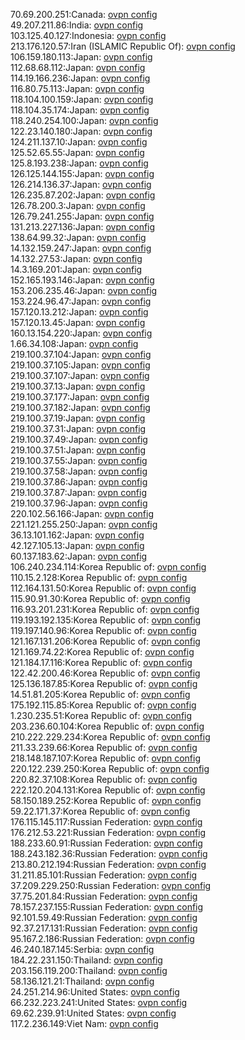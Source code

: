 70.69.200.251:Canada: [ovpn config](vpn/70_69_200_251.ovpn)  
49.207.211.86:India: [ovpn config](vpn/49_207_211_86.ovpn)  
103.125.40.127:Indonesia: [ovpn config](vpn/103_125_40_127.ovpn)  
213.176.120.57:Iran (ISLAMIC Republic Of): [ovpn config](vpn/213_176_120_57.ovpn)  
106.159.180.113:Japan: [ovpn config](vpn/106_159_180_113.ovpn)  
112.68.68.112:Japan: [ovpn config](vpn/112_68_68_112.ovpn)  
114.19.166.236:Japan: [ovpn config](vpn/114_19_166_236.ovpn)  
116.80.75.113:Japan: [ovpn config](vpn/116_80_75_113.ovpn)  
118.104.100.159:Japan: [ovpn config](vpn/118_104_100_159.ovpn)  
118.104.35.174:Japan: [ovpn config](vpn/118_104_35_174.ovpn)  
118.240.254.100:Japan: [ovpn config](vpn/118_240_254_100.ovpn)  
122.23.140.180:Japan: [ovpn config](vpn/122_23_140_180.ovpn)  
124.211.137.10:Japan: [ovpn config](vpn/124_211_137_10.ovpn)  
125.52.65.55:Japan: [ovpn config](vpn/125_52_65_55.ovpn)  
125.8.193.238:Japan: [ovpn config](vpn/125_8_193_238.ovpn)  
126.125.144.155:Japan: [ovpn config](vpn/126_125_144_155.ovpn)  
126.214.136.37:Japan: [ovpn config](vpn/126_214_136_37.ovpn)  
126.235.87.202:Japan: [ovpn config](vpn/126_235_87_202.ovpn)  
126.78.200.3:Japan: [ovpn config](vpn/126_78_200_3.ovpn)  
126.79.241.255:Japan: [ovpn config](vpn/126_79_241_255.ovpn)  
131.213.227.136:Japan: [ovpn config](vpn/131_213_227_136.ovpn)  
138.64.99.32:Japan: [ovpn config](vpn/138_64_99_32.ovpn)  
14.132.159.247:Japan: [ovpn config](vpn/14_132_159_247.ovpn)  
14.132.27.53:Japan: [ovpn config](vpn/14_132_27_53.ovpn)  
14.3.169.201:Japan: [ovpn config](vpn/14_3_169_201.ovpn)  
152.165.193.146:Japan: [ovpn config](vpn/152_165_193_146.ovpn)  
153.206.235.46:Japan: [ovpn config](vpn/153_206_235_46.ovpn)  
153.224.96.47:Japan: [ovpn config](vpn/153_224_96_47.ovpn)  
157.120.13.212:Japan: [ovpn config](vpn/157_120_13_212.ovpn)  
157.120.13.45:Japan: [ovpn config](vpn/157_120_13_45.ovpn)  
160.13.154.220:Japan: [ovpn config](vpn/160_13_154_220.ovpn)  
1.66.34.108:Japan: [ovpn config](vpn/1_66_34_108.ovpn)  
219.100.37.104:Japan: [ovpn config](vpn/219_100_37_104.ovpn)  
219.100.37.105:Japan: [ovpn config](vpn/219_100_37_105.ovpn)  
219.100.37.107:Japan: [ovpn config](vpn/219_100_37_107.ovpn)  
219.100.37.13:Japan: [ovpn config](vpn/219_100_37_13.ovpn)  
219.100.37.177:Japan: [ovpn config](vpn/219_100_37_177.ovpn)  
219.100.37.182:Japan: [ovpn config](vpn/219_100_37_182.ovpn)  
219.100.37.19:Japan: [ovpn config](vpn/219_100_37_19.ovpn)  
219.100.37.31:Japan: [ovpn config](vpn/219_100_37_31.ovpn)  
219.100.37.49:Japan: [ovpn config](vpn/219_100_37_49.ovpn)  
219.100.37.51:Japan: [ovpn config](vpn/219_100_37_51.ovpn)  
219.100.37.55:Japan: [ovpn config](vpn/219_100_37_55.ovpn)  
219.100.37.58:Japan: [ovpn config](vpn/219_100_37_58.ovpn)  
219.100.37.86:Japan: [ovpn config](vpn/219_100_37_86.ovpn)  
219.100.37.87:Japan: [ovpn config](vpn/219_100_37_87.ovpn)  
219.100.37.96:Japan: [ovpn config](vpn/219_100_37_96.ovpn)  
220.102.56.166:Japan: [ovpn config](vpn/220_102_56_166.ovpn)  
221.121.255.250:Japan: [ovpn config](vpn/221_121_255_250.ovpn)  
36.13.101.162:Japan: [ovpn config](vpn/36_13_101_162.ovpn)  
42.127.105.13:Japan: [ovpn config](vpn/42_127_105_13.ovpn)  
60.137.183.62:Japan: [ovpn config](vpn/60_137_183_62.ovpn)  
106.240.234.114:Korea Republic of: [ovpn config](vpn/106_240_234_114.ovpn)  
110.15.2.128:Korea Republic of: [ovpn config](vpn/110_15_2_128.ovpn)  
112.164.131.50:Korea Republic of: [ovpn config](vpn/112_164_131_50.ovpn)  
115.90.91.30:Korea Republic of: [ovpn config](vpn/115_90_91_30.ovpn)  
116.93.201.231:Korea Republic of: [ovpn config](vpn/116_93_201_231.ovpn)  
119.193.192.135:Korea Republic of: [ovpn config](vpn/119_193_192_135.ovpn)  
119.197.140.96:Korea Republic of: [ovpn config](vpn/119_197_140_96.ovpn)  
121.167.131.206:Korea Republic of: [ovpn config](vpn/121_167_131_206.ovpn)  
121.169.74.22:Korea Republic of: [ovpn config](vpn/121_169_74_22.ovpn)  
121.184.17.116:Korea Republic of: [ovpn config](vpn/121_184_17_116.ovpn)  
122.42.200.46:Korea Republic of: [ovpn config](vpn/122_42_200_46.ovpn)  
125.136.187.85:Korea Republic of: [ovpn config](vpn/125_136_187_85.ovpn)  
14.51.81.205:Korea Republic of: [ovpn config](vpn/14_51_81_205.ovpn)  
175.192.115.85:Korea Republic of: [ovpn config](vpn/175_192_115_85.ovpn)  
1.230.235.51:Korea Republic of: [ovpn config](vpn/1_230_235_51.ovpn)  
203.236.60.104:Korea Republic of: [ovpn config](vpn/203_236_60_104.ovpn)  
210.222.229.234:Korea Republic of: [ovpn config](vpn/210_222_229_234.ovpn)  
211.33.239.66:Korea Republic of: [ovpn config](vpn/211_33_239_66.ovpn)  
218.148.187.107:Korea Republic of: [ovpn config](vpn/218_148_187_107.ovpn)  
220.122.239.250:Korea Republic of: [ovpn config](vpn/220_122_239_250.ovpn)  
220.82.37.108:Korea Republic of: [ovpn config](vpn/220_82_37_108.ovpn)  
222.120.204.131:Korea Republic of: [ovpn config](vpn/222_120_204_131.ovpn)  
58.150.189.252:Korea Republic of: [ovpn config](vpn/58_150_189_252.ovpn)  
59.22.171.37:Korea Republic of: [ovpn config](vpn/59_22_171_37.ovpn)  
176.115.145.117:Russian Federation: [ovpn config](vpn/176_115_145_117.ovpn)  
176.212.53.221:Russian Federation: [ovpn config](vpn/176_212_53_221.ovpn)  
188.233.60.91:Russian Federation: [ovpn config](vpn/188_233_60_91.ovpn)  
188.243.182.36:Russian Federation: [ovpn config](vpn/188_243_182_36.ovpn)  
213.80.212.194:Russian Federation: [ovpn config](vpn/213_80_212_194.ovpn)  
31.211.85.101:Russian Federation: [ovpn config](vpn/31_211_85_101.ovpn)  
37.209.229.250:Russian Federation: [ovpn config](vpn/37_209_229_250.ovpn)  
37.75.201.84:Russian Federation: [ovpn config](vpn/37_75_201_84.ovpn)  
78.157.237.155:Russian Federation: [ovpn config](vpn/78_157_237_155.ovpn)  
92.101.59.49:Russian Federation: [ovpn config](vpn/92_101_59_49.ovpn)  
92.37.217.131:Russian Federation: [ovpn config](vpn/92_37_217_131.ovpn)  
95.167.2.186:Russian Federation: [ovpn config](vpn/95_167_2_186.ovpn)  
46.240.187.145:Serbia: [ovpn config](vpn/46_240_187_145.ovpn)  
184.22.231.150:Thailand: [ovpn config](vpn/184_22_231_150.ovpn)  
203.156.119.200:Thailand: [ovpn config](vpn/203_156_119_200.ovpn)  
58.136.121.21:Thailand: [ovpn config](vpn/58_136_121_21.ovpn)  
24.251.214.96:United States: [ovpn config](vpn/24_251_214_96.ovpn)  
66.232.223.241:United States: [ovpn config](vpn/66_232_223_241.ovpn)  
69.62.239.91:United States: [ovpn config](vpn/69_62_239_91.ovpn)  
117.2.236.149:Viet Nam: [ovpn config](vpn/117_2_236_149.ovpn)  
